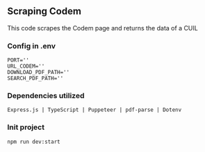 ## Scraping Codem

This code scrapes the Codem page and returns the data of a CUIL

### Config in .env

```
PORT=''
URL_CODEM=''
DOWNLOAD_PDF_PATH=''
SEARCH_PDF_PATH=''
```

### Dependencies utilized

```
Express.js | TypeScript | Puppeteer | pdf-parse | Dotenv
```

### Init project

```
npm run dev:start
```
